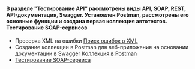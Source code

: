 #### В разделе "Тестирование API" рассмотрены виды API, SOAP, REST, API-документация, Swagger. Установлен Postman, рассмотрены его основные функции и создана первая коллекция автотестов. Тестирование SOAP-сервисов

- Проверка XML на ошибки [Поиск ошибок в XML](https://docs.google.com/document/d/1ZIq0aT4jRb4x0uVDQaWEwiBwDZ8PMTVnvaeux9D6wXs/edit?usp=sharing)
- Создание коллекции в Postman для веб-приложения на основании документации в Swagger
[Коллекция в Postman](https://www.postman.com/oksanakor/workspace/my-workspace/collection/29068038-3a330838-f6a4-4795-b714-a45a8cc05f09?action=share&creator=29068038)
- [Тестирование SOAP-сервиса](https://www.postman.com/oksanakor/workspace/my-workspace/collection/29068038-ffff79bc-aec2-46c5-8bc3-20a14878713c?action=share&creator=29068038) 


